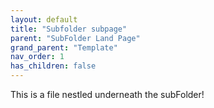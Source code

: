 ```yaml
---
layout: default
title: "Subfolder subpage"
parent: "SubFolder Land Page"
grand_parent: "Template"
nav_order: 1
has_children: false
---
```


This is a file nestled underneath the subFolder!
